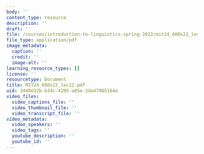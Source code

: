 ```yaml
---
body: ''
content_type: resource
description: ''
draft: ''
file: /courses/introduction-to-linguistics-spring-2022/mit24_600s22_lec12.pdf
file_type: application/pdf
image_metadata:
  caption: ''
  credit: ''
  image-alt: ''
learning_resource_types: []
license: ''
resourcetype: Document
title: MIT24_600s22_lec12.pdf
uid: 3449e32b-b34c-4295-a85e-2da47085164a
video_files:
  video_captions_file: ''
  video_thumbnail_file: ''
  video_transcript_file: ''
video_metadata:
  video_speakers: ''
  video_tags: ''
  youtube_description: ''
  youtube_id: ''
---
```

